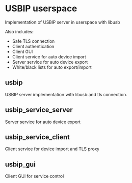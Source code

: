 # USBIP userspace

Implementation of USBIP server in userspace with libusb

Also includes:

- Safe TLS connection
- Client authentication
- Client GUI
- Client service for auto device import
- Server service for auto device export
- White/black lists for auto export/import

## usbip

USBIP server implementation with libusb and tls connection.

## usbip_service_server

Server service for auto device export

## usbip_service_client

Client service for device import and TLS proxy

## usbip_gui

Client GUI for service control
